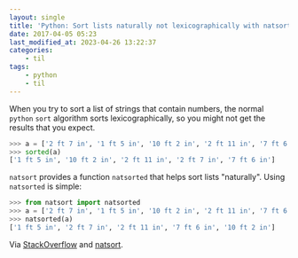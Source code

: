 ```yaml
---
layout: single
title: 'Python: Sort lists naturally not lexicographically with natsort'
date: 2017-04-05 05:23
last_modified_at: 2023-04-26 13:22:37
categories:
    - til
tags:
    - python
    - til
---
```


When you try to sort a list of strings that contain numbers, the normal `python` `sort`
algorithm sorts lexicographically, so you might not get the results that you expect.

```python
>>> a = ['2 ft 7 in', '1 ft 5 in', '10 ft 2 in', '2 ft 11 in', '7 ft 6 in']
>>> sorted(a)
['1 ft 5 in', '10 ft 2 in', '2 ft 11 in', '2 ft 7 in', '7 ft 6 in']
```

`natsort` provides a function `natsorted` that helps sort lists "naturally".
Using `natsorted` is simple:

```python
>>> from natsort import natsorted
>>> a = ['2 ft 7 in', '1 ft 5 in', '10 ft 2 in', '2 ft 11 in', '7 ft 6 in']
>>> natsorted(a)
['1 ft 5 in', '2 ft 7 in', '2 ft 11 in', '7 ft 6 in', '10 ft 2 in']
```

Via [StackOverflow](http://stackoverflow.com/a/18415320) and [natsort](https://github.com/SethMMorton/natsort).
